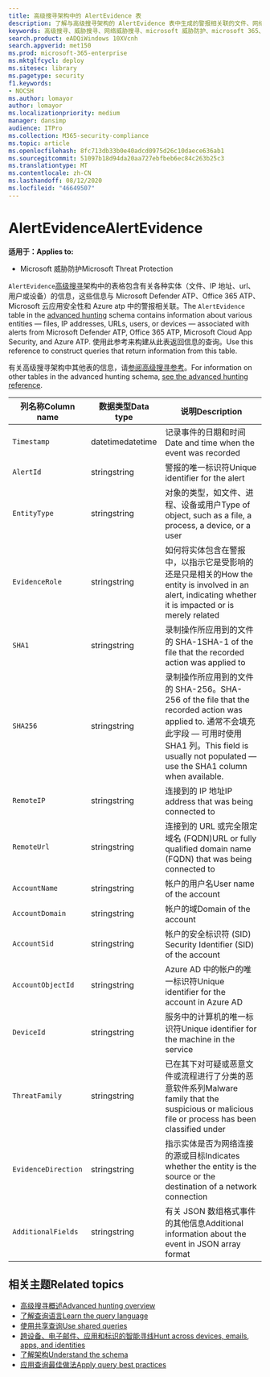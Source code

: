```yaml
---
title: 高级搜寻架构中的 AlertEvidence 表
description: 了解与高级搜寻架构的 AlertEvidence 表中生成的警报相关联的文件、网络地址、用户或设备信息
keywords: 高级搜寻、威胁搜寻、网络威胁搜寻、microsoft 威胁防护、microsoft 365、mtp、m365、搜索、查询、遥测、架构参考、kusto、表、列、数据类型、说明、AlertInfo、设备、实体、证据、文件、IP 地址、设备、计算机、用户、帐户
search.product: eADQiWindows 10XVcnh
search.appverid: met150
ms.prod: microsoft-365-enterprise
ms.mktglfcycl: deploy
ms.sitesec: library
ms.pagetype: security
f1.keywords:
- NOCSH
ms.author: lomayor
author: lomayor
ms.localizationpriority: medium
manager: dansimp
audience: ITPro
ms.collection: M365-security-compliance
ms.topic: article
ms.openlocfilehash: 8fc713db33b0e40adcd0975d26c10daece636ab1
ms.sourcegitcommit: 51097b18d94da20aa727ebfbeb6ec84c263b25c3
ms.translationtype: MT
ms.contentlocale: zh-CN
ms.lasthandoff: 08/12/2020
ms.locfileid: "46649507"
---
```

# <a name="alertevidence"></a><span data-ttu-id="6094a-104">AlertEvidence</span><span class="sxs-lookup"><span data-stu-id="6094a-104">AlertEvidence</span></span>

<span data-ttu-id="6094a-105">**适用于：**</span><span class="sxs-lookup"><span data-stu-id="6094a-105">**Applies to:**</span></span>
- <span data-ttu-id="6094a-106">Microsoft 威胁防护</span><span class="sxs-lookup"><span data-stu-id="6094a-106">Microsoft Threat Protection</span></span>

<span data-ttu-id="6094a-107">`AlertEvidence`[高级搜寻](advanced-hunting-overview.md)架构中的表格包含有关各种实体（文件、IP 地址、url、用户或设备）的信息，这些信息与 Microsoft Defender ATP、Office 365 ATP、Microsoft 云应用安全性和 Azure atp 中的警报相关联。</span><span class="sxs-lookup"><span data-stu-id="6094a-107">The `AlertEvidence` table in the [advanced hunting](advanced-hunting-overview.md) schema contains information about various entities — files, IP addresses, URLs, users, or devices — associated with alerts from Microsoft Defender ATP, Office 365 ATP, Microsoft Cloud App Security, and Azure ATP.</span></span> <span data-ttu-id="6094a-108">使用此参考来构建从此表返回信息的查询。</span><span class="sxs-lookup"><span data-stu-id="6094a-108">Use this reference to construct queries that return information from this table.</span></span>

<span data-ttu-id="6094a-109">有关高级搜寻架构中其他表的信息，请[参阅高级搜寻参考](advanced-hunting-schema-tables.md)。</span><span class="sxs-lookup"><span data-stu-id="6094a-109">For information on other tables in the advanced hunting schema, [see the advanced hunting reference](advanced-hunting-schema-tables.md).</span></span>

| <span data-ttu-id="6094a-110">列名称</span><span class="sxs-lookup"><span data-stu-id="6094a-110">Column name</span></span> | <span data-ttu-id="6094a-111">数据类型</span><span class="sxs-lookup"><span data-stu-id="6094a-111">Data type</span></span> | <span data-ttu-id="6094a-112">说明</span><span class="sxs-lookup"><span data-stu-id="6094a-112">Description</span></span> |
|-------------|-----------|-------------|
| `Timestamp` | <span data-ttu-id="6094a-113">datetime</span><span class="sxs-lookup"><span data-stu-id="6094a-113">datetime</span></span> | <span data-ttu-id="6094a-114">记录事件的日期和时间</span><span class="sxs-lookup"><span data-stu-id="6094a-114">Date and time when the event was recorded</span></span> |
| `AlertId` | <span data-ttu-id="6094a-115">string</span><span class="sxs-lookup"><span data-stu-id="6094a-115">string</span></span> | <span data-ttu-id="6094a-116">警报的唯一标识符</span><span class="sxs-lookup"><span data-stu-id="6094a-116">Unique identifier for the alert</span></span> |
| `EntityType` | <span data-ttu-id="6094a-117">string</span><span class="sxs-lookup"><span data-stu-id="6094a-117">string</span></span> | <span data-ttu-id="6094a-118">对象的类型，如文件、进程、设备或用户</span><span class="sxs-lookup"><span data-stu-id="6094a-118">Type of object, such as a file, a process, a device, or a user</span></span> |
| `EvidenceRole` | <span data-ttu-id="6094a-119">string</span><span class="sxs-lookup"><span data-stu-id="6094a-119">string</span></span> | <span data-ttu-id="6094a-120">如何将实体包含在警报中，以指示它是受影响的还是只是相关的</span><span class="sxs-lookup"><span data-stu-id="6094a-120">How the entity is involved in an alert, indicating whether it is impacted or is merely related</span></span> |
| `SHA1` | <span data-ttu-id="6094a-121">string</span><span class="sxs-lookup"><span data-stu-id="6094a-121">string</span></span> | <span data-ttu-id="6094a-122">录制操作所应用到的文件的 SHA-1</span><span class="sxs-lookup"><span data-stu-id="6094a-122">SHA-1 of the file that the recorded action was applied to</span></span> |
| `SHA256` | <span data-ttu-id="6094a-123">string</span><span class="sxs-lookup"><span data-stu-id="6094a-123">string</span></span> | <span data-ttu-id="6094a-124">录制操作所应用到的文件的 SHA-256。</span><span class="sxs-lookup"><span data-stu-id="6094a-124">SHA-256 of the file that the recorded action was applied to.</span></span> <span data-ttu-id="6094a-125">通常不会填充此字段 — 可用时使用 SHA1 列。</span><span class="sxs-lookup"><span data-stu-id="6094a-125">This field is usually not populated — use the SHA1 column when available.</span></span> |
| `RemoteIP` | <span data-ttu-id="6094a-126">string</span><span class="sxs-lookup"><span data-stu-id="6094a-126">string</span></span> | <span data-ttu-id="6094a-127">连接到的 IP 地址</span><span class="sxs-lookup"><span data-stu-id="6094a-127">IP address that was being connected to</span></span> |
| `RemoteUrl` | <span data-ttu-id="6094a-128">string</span><span class="sxs-lookup"><span data-stu-id="6094a-128">string</span></span> | <span data-ttu-id="6094a-129">连接到的 URL 或完全限定域名 (FQDN)</span><span class="sxs-lookup"><span data-stu-id="6094a-129">URL or fully qualified domain name (FQDN) that was being connected to</span></span> |
| `AccountName` | <span data-ttu-id="6094a-130">string</span><span class="sxs-lookup"><span data-stu-id="6094a-130">string</span></span> | <span data-ttu-id="6094a-131">帐户的用户名</span><span class="sxs-lookup"><span data-stu-id="6094a-131">User name of the account</span></span> |
| `AccountDomain` | <span data-ttu-id="6094a-132">string</span><span class="sxs-lookup"><span data-stu-id="6094a-132">string</span></span> | <span data-ttu-id="6094a-133">帐户的域</span><span class="sxs-lookup"><span data-stu-id="6094a-133">Domain of the account</span></span> |
| `AccountSid` | <span data-ttu-id="6094a-134">string</span><span class="sxs-lookup"><span data-stu-id="6094a-134">string</span></span> | <span data-ttu-id="6094a-135">帐户的安全标识符 (SID) </span><span class="sxs-lookup"><span data-stu-id="6094a-135">Security Identifier (SID) of the account</span></span> |
| `AccountObjectId` | <span data-ttu-id="6094a-136">string</span><span class="sxs-lookup"><span data-stu-id="6094a-136">string</span></span> | <span data-ttu-id="6094a-137">Azure AD 中的帐户的唯一标识符</span><span class="sxs-lookup"><span data-stu-id="6094a-137">Unique identifier for the account in Azure AD</span></span> |
| `DeviceId` | <span data-ttu-id="6094a-138">string</span><span class="sxs-lookup"><span data-stu-id="6094a-138">string</span></span> | <span data-ttu-id="6094a-139">服务中的计算机的唯一标识符</span><span class="sxs-lookup"><span data-stu-id="6094a-139">Unique identifier for the machine in the service</span></span> |
| `ThreatFamily` | <span data-ttu-id="6094a-140">string</span><span class="sxs-lookup"><span data-stu-id="6094a-140">string</span></span> | <span data-ttu-id="6094a-141">已在其下对可疑或恶意文件或流程进行了分类的恶意软件系列</span><span class="sxs-lookup"><span data-stu-id="6094a-141">Malware family that the suspicious or malicious file or process has been classified under</span></span> |
| `EvidenceDirection` | <span data-ttu-id="6094a-142">string</span><span class="sxs-lookup"><span data-stu-id="6094a-142">string</span></span> | <span data-ttu-id="6094a-143">指示实体是否为网络连接的源或目标</span><span class="sxs-lookup"><span data-stu-id="6094a-143">Indicates whether the entity is the source or the destination of a network connection</span></span> |
| `AdditionalFields` | <span data-ttu-id="6094a-144">string</span><span class="sxs-lookup"><span data-stu-id="6094a-144">string</span></span> | <span data-ttu-id="6094a-145">有关 JSON 数组格式事件的其他信息</span><span class="sxs-lookup"><span data-stu-id="6094a-145">Additional information about the event in JSON array format</span></span> |

## <a name="related-topics"></a><span data-ttu-id="6094a-146">相关主题</span><span class="sxs-lookup"><span data-stu-id="6094a-146">Related topics</span></span>
- [<span data-ttu-id="6094a-147">高级搜寻概述</span><span class="sxs-lookup"><span data-stu-id="6094a-147">Advanced hunting overview</span></span>](advanced-hunting-overview.md)
- [<span data-ttu-id="6094a-148">了解查询语言</span><span class="sxs-lookup"><span data-stu-id="6094a-148">Learn the query language</span></span>](advanced-hunting-query-language.md)
- [<span data-ttu-id="6094a-149">使用共享查询</span><span class="sxs-lookup"><span data-stu-id="6094a-149">Use shared queries</span></span>](advanced-hunting-shared-queries.md)
- [<span data-ttu-id="6094a-150">跨设备、电子邮件、应用和标识的智能寻线</span><span class="sxs-lookup"><span data-stu-id="6094a-150">Hunt across devices, emails, apps, and identities</span></span>](advanced-hunting-query-emails-devices.md)
- [<span data-ttu-id="6094a-151">了解架构</span><span class="sxs-lookup"><span data-stu-id="6094a-151">Understand the schema</span></span>](advanced-hunting-schema-tables.md)
- [<span data-ttu-id="6094a-152">应用查询最佳做法</span><span class="sxs-lookup"><span data-stu-id="6094a-152">Apply query best practices</span></span>](advanced-hunting-best-practices.md)
